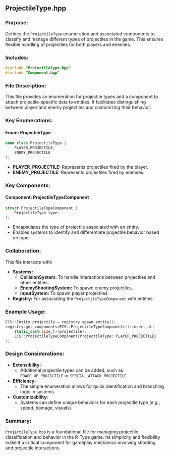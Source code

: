 ## ProjectileType.hpp

### Purpose:
Defines the `ProjectileType` enumeration and associated components to classify and manage different types of projectiles in the game. This ensures flexible handling of projectiles for both players and enemies.

### Includes:
```cpp
#include "ProjectileType.hpp"
#include "Component.hpp"
```

### File Description:
This file provides an enumeration for projectile types and a component to attach projectile-specific data to entities. It facilitates distinguishing between player and enemy projectiles and customizing their behavior.

### Key Enumerations:

#### **Enum: ProjectileType**
```cpp
enum class ProjectileType {
    PLAYER_PROJECTILE,
    ENEMY_PROJECTILE
};
```
- **PLAYER_PROJECTILE:** Represents projectiles fired by the player.
- **ENEMY_PROJECTILE:** Represents projectiles fired by enemies.

### Key Components:

#### **Component: ProjectileTypeComponent**
```cpp
struct ProjectileTypeComponent {
    ProjectileType type;
};
```
- Encapsulates the type of projectile associated with an entity.
- Enables systems to identify and differentiate projectile behavior based on type.

### Collaboration:
This file interacts with:
- **Systems:**
  - **CollisionSystem:** To handle interactions between projectiles and other entities.
  - **EnemyShootingSystem:** To spawn enemy projectiles.
  - **InputSystem:** To spawn player projectiles.
- **Registry:** For associating the `ProjectileTypeComponent` with entities.

### Example Usage:
```cpp
ECS::Entity projectile = registry.spawn_entity();
registry.get_components<ECS::ProjectileTypeComponent>().insert_at(
    static_cast<size_t>(projectile),
    ECS::ProjectileTypeComponent{ProjectileType::PLAYER_PROJECTILE}
);
```

### Design Considerations:
- **Extensibility:**
  - Additional projectile types can be added, such as `POWER_UP_PROJECTILE` or `SPECIAL_ATTACK_PROJECTILE`.
- **Efficiency:**
  - The simple enumeration allows for quick identification and branching logic in systems.
- **Customizability:**
  - Systems can define unique behaviors for each projectile type (e.g., speed, damage, visuals).

### Summary:
`ProjectileType.hpp` is a foundational file for managing projectile classification and behavior in the R-Type game. Its simplicity and flexibility make it a critical component for gameplay mechanics involving shooting and projectile interactions.
